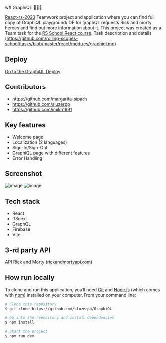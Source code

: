 w# GraphiQL 🤖🤖🤖

[React-rs-2023](https://fanciful-cocada-bcd3b2.netlify.app/) Teamwork project and application where you can find full copy of GraphiQL playground/IDE for graphQL requests Rick and morty heroes and find out more information about it. This project was created as a Team task for the [RS School React course](https://rs.school/react/).
Task description and details (https://github.com/rolling-scopes-school/tasks/blob/master/react/modules/graphiql.md)

## Deploy

[Go to the GraphiQL Deploy](https://graphiql-sluzerpp.netlify.app)

## Contributors 

- https://github.com/margarita-sipach
- https://github.com/sluzerpp
- https://github.com/imikh1991

## Key features 
- Welcome page
- Localization (2 languages)
- Sign-In/Sign-Out
- GraphiQL page with different features
- Error Handling

## Screenshot 

![image](https://github.com/sluzerpp/GraphiQL/assets/75631223/56ad3c4c-7ab2-4ee4-9224-fb8998187287)
![image](https://github.com/sluzerpp/GraphiQL/assets/75631223/bf8ced9f-f9eb-4dff-9439-1e883c02f6e8)


## Tech stack 

- React
- i18next
- GraphQL
- Firebase
- Vite

## 3-rd party API 

API Rick and Morty ([rickandmortyapi.com](https://rickandmortyapi.com/documentation/#get-all-characters))

## How run locally 

To clone and run this application, you'll need [Git](https://git-scm.com) and [Node.js](https://nodejs.org/en/download/) (which comes with [npm](http://npmjs.com)) installed on your computer. From your command line:

```bash
# Clone this repository
$ git clone https://github.com/sluzerpp/GraphiQL

# Go into the repository and install dependencies
$ npm install

# Start the project
$ npm run dev

```

